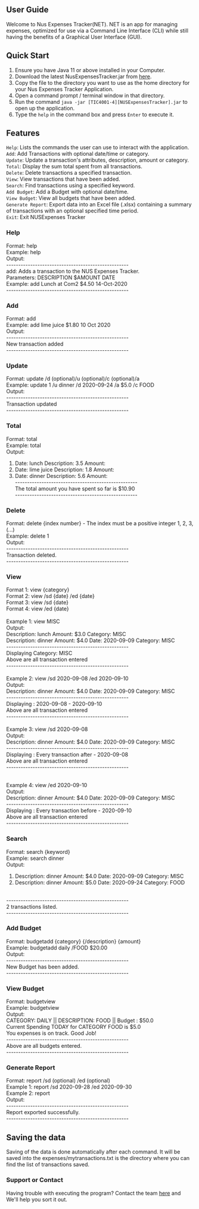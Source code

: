 ## User Guide

Welcome to Nus Expenses Tracker(NET). NET is an app for managing expenses, optimized for use via a Command Line Interface (CLI) while still having the benefits of a Graphical User Interface (GUI). 

## Quick Start
1. Ensure you have Java 11 or above installed in your Computer.
2. Download the latest NusExpensesTracker.jar from [here](https://github.com/AY2021S1-TIC4001-4/tp/releases).
3. Copy the file to the directory you want to use as the home directory for your Nus Expenses Tracker Application.
4. Open a command prompt / terminal window in that directory.
5. Run the command ```java -jar [TIC4001-4][NUSExpensesTracker].jar``` to open up the application.
6. Type the ```help``` in the command box and press ```Enter``` to execute it.

## Features
```Help```: Lists the commands the user can use to interact with the application. <br/>
```Add```: Add Transactions with optional date/time or category. <br/>
```Update```: Update a transaction's attributes, description, amount or category.  <br/>
```Total```: Display the sum total spent from all transactions. <br/>
```Delete```: Delete transactions a specified transaction. <br/>
```View```: View transactions that have been added. <br/>
```Search```: Find transactions using a specified keyword. <br/>
```Add Budget```: Add a Budget with optional date/time. <br/>
```View Budget```: View all budgets that have been added. <br/>
```Generate Report```: Export data into an Excel file (.xlsx) containing a summary of transactions with an optional specified time period. <br/>
```Exit```: Exit NUSExpenses Tracker <br/>

<div style="page-break-after: always;"></div>

### Help
Format: help <br/>
Example: help <br/>
Output: <br/>
---------------------------------------------------<br/>
add: Adds a transaction to the NUS Expenses Tracker. <br/>
Parameters: DESCRIPTION $AMOUNT DATE <br/>
Example: add Lunch at Com2 $4.50 14-Oct-2020 <br/>
---------------------------------------------------<br/>

### Add
Format: add <description><amount><date><br/>
Example: add lime juice $1.80 10 Oct 2020 <br/>
Output: <br/>
---------------------------------------------------<br/>
New transaction added<br/>
---------------------------------------------------<br/>

### Update
Format: update <index> /d <date>(optional)/u <usage>(optional)/c <category>(optional)/a <amount><br/>
Example: update 1 /u dinner /d 2020-09-24 /a $5.0 /c FOOD <br/>
Output: <br/>
---------------------------------------------------<br/>
Transaction updated<br/>
---------------------------------------------------<br/>

### Total
Format: total  <br/>
Example: total <br/>
Output: <br/>
1.  Date: lunch Description: 3.5 Amount: <br/>
2.  Date: lime juice Description: 1.8 Amount: <br/>
3.  Date: dinner Description: 5.6 Amount: <br/>
---------------------------------------------------<br/>
The total amount you have spent so far is $10.90<br/>
---------------------------------------------------<br/>

<div style="page-break-after: always;"></div>

### Delete
Format: delete {index number} - The index must be a positive integer 1, 2, 3,(...) <br/>
Example: delete 1 <br/>
Output: <br/>
---------------------------------------------------<br/>
Transaction deleted. <br/>
---------------------------------------------------<br/>

### View
Format 1: view {category} <br/>
Format 2: view /sd {date} /ed {date}  <br/>
Format 3: view /sd {date}  <br/>
Format 4: view /ed {date}  <br/>
<br/>
Example 1: view MISC <br/>
Output: <br/>
Description: lunch Amount: $3.0 Category: MISC  <br/>
Description: dinner Amount: $4.0 Date: 2020-09-09 Category: MISC  <br/>
---------------------------------------------------<br/>
Displaying Category: MISC<br/>
Above are all transaction entered<br/>
---------------------------------------------------<br/>
<br/>
Example 2: view /sd 2020-09-08 /ed 2020-09-10 <br/>
Output: <br/>
Description: dinner Amount: $4.0 Date: 2020-09-09 Category: MISC <br/>
---------------------------------------------------<br/>
Displaying : 2020-09-08 - 2020-09-10<br/>
Above are all transaction entered<br/>
---------------------------------------------------<br/>
<br/>
Example 3: view /sd 2020-09-08 <br/>
Output: <br/>
Description: dinner Amount: $4.0 Date: 2020-09-09 Category: MISC <br/>
---------------------------------------------------<br/>
Displaying : Every transaction after - 2020-09-08<br/>
Above are all transaction entered<br/>
---------------------------------------------------<br/>
<br/>

<div style="page-break-after: always;"></div>

Example 4: view /ed 2020-09-10 <br/>
Output: <br/>
Description: dinner Amount: $4.0 Date: 2020-09-09 Category: MISC <br/>
---------------------------------------------------<br/>
Displaying : Every transaction before - 2020-09-10<br/>
Above are all transaction entered<br/>
---------------------------------------------------<br/>

### Search
Format: search {keyword} <br/>
Example: search dinner <br/>
Output: <br/>
1.  Description: dinner Amount: $4.0 Date: 2020-09-09 Category: MISC <br/>
2.  Description:  dinner  Amount: $5.0 Date: 2020-09-24 Category: FOOD <br/>
<br/>
---------------------------------------------------<br/>
2 transactions listed. <br/>
---------------------------------------------------<br/>

### Add Budget
Format: budgetadd {category} {/description} {amount}<br/>
Example: budgetadd daily /FOOD $20.00 <br/>
Output: <br/>
---------------------------------------------------<br/>
New Budget has been added. <br/>
---------------------------------------------------<br/>

### View Budget
Format: budgetview <br/>
Example: budgetview <br/>
Output: <br/>
CATEGORY: DAILY || DESCRIPTION: FOOD || Budget : $50.0 <br/>
Current Spending TODAY for CATEGORY FOOD is $5.0 <br/>
You expenses is on track. Good Job! <br/>
---------------------------------------------------<br/>
Above are all budgets entered. <br/>
---------------------------------------------------<br/>

### Generate Report
Format: report /sd <start date>(optional) /ed <end date> (optional)<br/>
Example 1: report /sd 2020-09-28 /ed 2020-09-30 <br/> 
Example 2: report <br/>
Output: <br/>
---------------------------------------------------<br/>
Report exported successfully. <br/>
---------------------------------------------------<br/>

## Saving the data <br/>
Saving of the data is done automatically after each command. It will be saved into the
expenses/mytransactions.txt is the directory where you can find the list of transactions saved. <br/>

### Support or Contact <br/>
Having trouble with executing the program? Contact the team [here](https://ay2021s1-tic4001-4.github.io/tp/AboutUs.html) and We'll help you sort it out. 